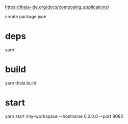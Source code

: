 
https://theia-ide.org/docs/composing_applications/

create package json

# deps
yarn

# build
yarn theia build

# start
yarn start /my-workspace --hostname 0.0.0.0 --port 8080